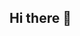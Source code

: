 ## Hi there 👋

<!--
**Shivangierror404/Shivangierror404** is a ✨ _special_ ✨ repository because its `README.md` (this file) appears on your GitHub profile.

https://i.giphy.com/media/v1.Y2lkPTc5MGI3NjExdXBlejVpdmM4dHVibTc2bWhtbDR2dnB5bjc5OTg0cjE0aW0xMm13eSZlcD12MV9pbnRlcm5hbF9naWZfYnlfaWQmY3Q9cw/3kPDmoWdBpQPNhCnUG/giphy.gif

Here are some ideas to get you started:

- 🔭 I’m currently working on ...
- 🌱 I’m currently learning ...
- 👯 I’m looking to collaborate on ...
- 🤔 I’m looking for help with ...
- 💬 Ask me about ...
- 📫 How to reach me: ...
- 😄 Pronouns: ...
- ⚡ Fun fact: ...
-->
